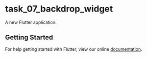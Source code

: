 # task_07_backdrop_widget

A new Flutter application.

## Getting Started

For help getting started with Flutter, view our online
[documentation](https://flutter.io/).
